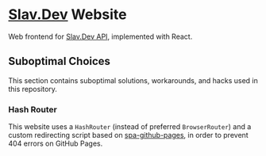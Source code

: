 # [Slav.Dev] Website

Web frontend for [Slav.Dev API], implemented with React.

## Suboptimal Choices

This section contains suboptimal solutions, workarounds, and hacks used
in this repository.

### Hash Router

This website uses a `HashRouter` (instead of preferred `BrowserRouter`)
and a custom redirecting script based on [spa-github-pages],
in order to prevent 404 errors on GitHub Pages.


[Slav.Dev]: https://slav.dev
[Slav.Dev API]: https://slav.dev/api
[spa-github-pages]: https://github.com/rafgraph/spa-github-pages

